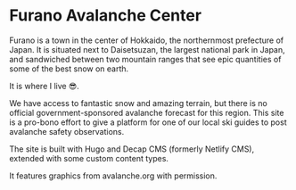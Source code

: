 # Furano Avalanche Center

Furano is a town in the center of Hokkaido, the northernmost prefecture of Japan. It is situated next to Daisetsuzan, the largest national park in Japan, and sandwiched between two mountain ranges that see epic quantities of some of the best snow on earth. 

It is where I live 😎.

We have access to fantastic snow and amazing terrain, but there is no official government-sponsored avalanche forecast for this region. This site is a pro-bono effort to give a platform for one of our local ski guides to post avalanche safety observations.

The site is built with Hugo and Decap CMS (formerly Netlify CMS), extended with some custom content types.

It features graphics from avalanche.org with permission.
